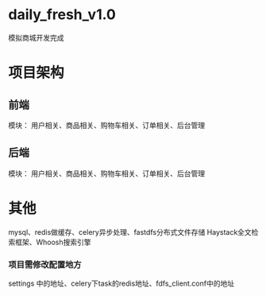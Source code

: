 # daily_fresh_v1.0
模拟商城开发完成

# 项目架构
## 前端
模块：
用户相关、商品相关、购物车相关、订单相关、后台管理

## 后端
模块：
用户相关、商品相关、购物车相关、订单相关、后台管理

# 其他
mysql、redis做缓存、celery异步处理、fastdfs分布式文件存储
Haystack全文检索框架、Whoosh搜索引擎



### 项目需修改配置地方

settings 中的地址、celery下task的redis地址、fdfs_client.conf中的地址

